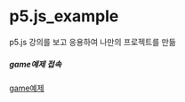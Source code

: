 # p5.js_example
p5.js 강의를 보고 응용하여 나만의 프로젝트를 만듦

<h5>game예제 접속</h5>
<p><a href="qkddnjs31.dothome.co.kr">game예제</a></p>
